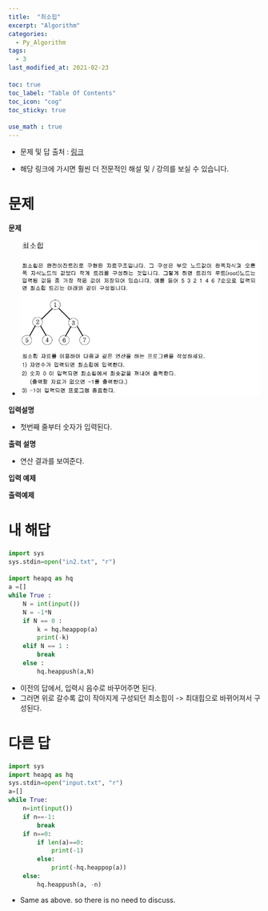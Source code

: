 ```yaml
---
title:  "최소힙"
excerpt: "Algorithm"
categories:
  - Py_Algorithm
tags:
  - 3
last_modified_at: 2021-02-23

toc: true
toc_label: "Table Of Contents"
toc_icon: "cog"
toc_sticky: true

use_math : true
---
```


- 문제 및 답 출처 : [링크](https://www.inflearn.com/course/%ED%8C%8C%EC%9D%B4%EC%8D%AC-%EC%95%8C%EA%B3%A0%EB%A6%AC%EC%A6%98-%EB%AC%B8%EC%A0%9C%ED%92%80%EC%9D%B4-%EC%BD%94%EB%94%A9%ED%85%8C%EC%8A%A4%ED%8A%B8/dashboard)

- 해당 링크에 가시면 훨씬 더 전문적인 해설 및 / 강의를 보실 수 있습니다. 

# 문제

**문제**  

- ![png](/assets/images/{Algorithm}/18_1.JPG)

**입력설명**

- 첫번째 줄부터 숫자가 입력된다.

**출력 설명**

- 연산 결과를 보여준다.

**입력 예제**

**출력예제**

# 내 해답

```python
import sys
sys.stdin=open("in2.txt", "r")

import heapq as hq
a =[]
while True :
    N = int(input())
    N = -1*N
    if N == 0 :
        k = hq.heappop(a)
        print(-k)
    elif N == 1 :
        break
    else :
        hq.heappush(a,N)

```

- 이전의 답에서, 입력시 음수로 바꾸어주면 된다.
- 그러면 위로 갈수록 값이 작아지게 구성되던 최소힙이 -> 최대힙으로 바뀌어져서 구성된다.

# 다른 답

```python
import sys
import heapq as hq
sys.stdin=open("input.txt", "r")
a=[]
while True:
    n=int(input())
    if n==-1:
        break
    if n==0:
        if len(a)==0:
            print(-1)
        else:
            print(-hq.heappop(a))
    else:
        hq.heappush(a, -n)
```

- Same as above. so there is no need to discuss.